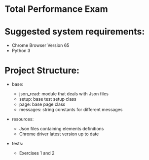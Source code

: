 Total Performance Exam
======================

Suggested system requirements:
=============================
- Chrome Browser Version 65
- Python 3

Project Structure:
=================

- base:
	- json_read: module that deals with Json files
	- setup: base test setup class
	- page: base page class
	- messages: string constants for different messages

- resources:
    - Json files containing elements definitions
    - Chrome driver latest version up to date

- tests:
    - Exercises 1 and 2
